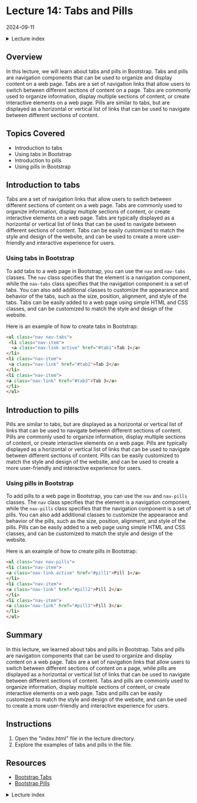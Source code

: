 # Lecture 14: Tabs and Pills
2024-09-11

<!--html_preserve--><details>
  <summary>Lecture index</summary>

- [Lecture 1: Introduction and Setup of Bootstrap 5](/lectures/lecture_01/lecture_01.md)
- [Lecture 2: Typography and Colors](/lectures/lecture_02/lecture_02.md)
- [Lecture 3: Buttons](/lectures/lecture_03/lecture_03.md)
- [Lecture 4: Utility Classes](/lectures/lecture_04/lecture_04.md)
- [Lecture 5: Containers](/lectures/lecture_05/lecture_05.md)
- [Lecture 6: Grid Layout](/lectures/lecture_06/lecture_06.md)
- [Lecture 7: Navbars and Forms](/lectures/lecture_07/lecture_07.md)
- [Lecture 8: Cards](/lectures/lecture_08/lecture_08.md)
- [Lecture 9: Accordions](/lectures/lecture_09/lecture_09.md)
- [Lecture 10: List Groups](/lectures/lecture_10/lecture_10.md)
- [Lecture 11: Icons](/lectures/lecture_11/lecture_11.md)
- [Lecture 12: Tooltips and Popovers](/lectures/lecture_12/lecture_12.md)
- [Lecture 13: Modals and Offcanvas](/lectures/lecture_13/lecture_13.md)
- [Lecture 14: Tabs and Pills](/lectures/lecture_14/lecture_14.md)

</details><!--/html_preserve-->


## Overview

In this lecture, we will learn about tabs and pills in Bootstrap. Tabs and
pills are navigation components that can be used to organize and display
content on a web page. Tabs are a set of navigation links that allow users to
switch between different sections of content on a page. Tabs are commonly used
to organize information, display multiple sections of content, or create
interactive elements on a web page. Pills are similar to tabs, but are
displayed as a horizontal or vertical list of links that can be used to
navigate between different sections of content.

## Topics Covered

- Introduction to tabs
- Using tabs in Bootstrap
- Introduction to pills
- Using pills in Bootstrap

## Introduction to tabs

Tabs are a set of navigation links that allow users to switch between different
sections of content on a web page. Tabs are commonly used to organize
information, display multiple sections of content, or create interactive
elements on a web page. Tabs are typically displayed as a horizontal or
vertical list of links that can be used to navigate between different sections
of content. Tabs can be easily customized to match the style and design of the
website, and can be used to create a more user-friendly and interactive
experience for users.

### Using tabs in Bootstrap

To add tabs to a web page in Bootstrap, you can use the `nav` and `nav-tabs`
classes. The `nav` class specifies that the element is a navigation component,
while the `nav-tabs` class specifies that the navigation component is a set of
tabs. You can also add additional classes to customize the appearance and
behavior of the tabs, such as the size, position, alignment, and style of the
tabs. Tabs can be easily added to a web page using simple HTML and CSS classes,
and can be customized to match the style and design of the website.

Here is an example of how to create tabs in Bootstrap:

```html
<ul class="nav nav-tabs">
 <li class="nav-item">
  <a class="nav-link active" href="#tab1">Tab 1</a>
</li>
<li class="nav-item">
 <a class="nav-link" href="#tab2">Tab 2</a>
</li>
<li class="nav-item">
<a class="nav-link" href="#tab3">Tab 3</a>
</li>
</ul>
```


## Introduction to pills

Pills are similar to tabs, but are displayed as a horizontal or vertical list
of links that can be used to navigate between different sections of content.
Pills are commonly used to organize information, display multiple sections of
content, or create interactive elements on a web page. Pills are typically
displayed as a horizontal or vertical list of links that can be used to
navigate between different sections of content. Pills can be easily customized
to match the style and design of the website, and can be used to create a more
user-friendly and interactive experience for users.

### Using pills in Bootstrap

To add pills to a web page in Bootstrap, you can use the `nav` and `nav-pills`
classes. The `nav` class specifies that the element is a navigation component,
while the `nav-pills` class specifies that the navigation component is a set of
pills. You can also add additional classes to customize the appearance and
behavior of the pills, such as the size, position, alignment, and style of the
pills. Pills can be easily added to a web page using simple HTML and CSS
classes, and can be customized to match the style and design of the website.

Here is an example of how to create pills in Bootstrap:

```html
<ul class="nav nav-pills">
<li class="nav-item">
<a class="nav-link active" href="#pill1">Pill 1</a>
</li>
<li class="nav-item">
<a class="nav-link" href="#pill2">Pill 2</a>
</li>
<li class="nav-item">
<a class="nav-link" href="#pill3">Pill 3</a>
</li>
</ul>
```

## Summary

In this lecture, we learned about tabs and pills in Bootstrap. Tabs and pills
are navigation components that can be used to organize and display content on a
web page. Tabs are a set of navigation links that allow users to switch between
different sections of content on a page, while pills are displayed as a
horizontal or vertical list of links that can be used to navigate between
different sections of content. Tabs and pills are commonly used to organize
information, display multiple sections of content, or create interactive
elements on a web page. Tabs and pills can be easily customized to match the
style and design of the website, and can be used to create a more user-friendly
and interactive experience for users.


## Instructions

1. Open the "index.html" file in the lecture directory.
1. Explore the examples of tabs and pills in the file.

## Resources

- [Bootstrap Tabs](https://getbootstrap.com/docs/5.1/components/navs-tabs/)
- [Bootstrap Pills](https://getbootstrap.com/docs/5.1/components/navs-pills/)


<!--html_preserve--><details>
  <summary>Lecture index</summary>

- [Lecture 1: Introduction and Setup of Bootstrap 5](/lectures/lecture_01/lecture_01.md)
- [Lecture 2: Typography and Colors](/lectures/lecture_02/lecture_02.md)
- [Lecture 3: Buttons](/lectures/lecture_03/lecture_03.md)
- [Lecture 4: Utility Classes](/lectures/lecture_04/lecture_04.md)
- [Lecture 5: Containers](/lectures/lecture_05/lecture_05.md)
- [Lecture 6: Grid Layout](/lectures/lecture_06/lecture_06.md)
- [Lecture 7: Navbars and Forms](/lectures/lecture_07/lecture_07.md)
- [Lecture 8: Cards](/lectures/lecture_08/lecture_08.md)
- [Lecture 9: Accordions](/lectures/lecture_09/lecture_09.md)
- [Lecture 10: List Groups](/lectures/lecture_10/lecture_10.md)
- [Lecture 11: Icons](/lectures/lecture_11/lecture_11.md)
- [Lecture 12: Tooltips and Popovers](/lectures/lecture_12/lecture_12.md)
- [Lecture 13: Modals and Offcanvas](/lectures/lecture_13/lecture_13.md)
- [Lecture 14: Tabs and Pills](/lectures/lecture_14/lecture_14.md)

</details><!--/html_preserve-->

